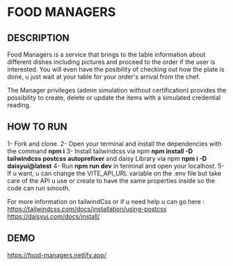 # FOOD MANAGERS

## DESCRIPTION

 Food Managers is a service that brings to the table information about different dishes including pictures and proceed to the order if the user is interested. You will even have the posibility of checking out how the plate is done, u just wait at your table for your order's arrival from the chef.

 The Manager privileges (admin simulation without certification) provides the possibility to create, delete or update the items with a simulated credential reading.


 ## HOW TO RUN

1- Fork and clone. 
2- Open your terminal and install the dependencies with the command **npm i**
3- Install tailwindcss via npm **npm install -D tailwindcss postcss autoprefixer** and daisy Library via npm **npm i -D daisyui@latest**
4- Run **npm run dev** in terminal and open your localhost.
5- If u want, u can change the VITE_API_URL variable on the .env file but take care of the API u use or create to have the same properties inside so the code can run smooth.


For more information on tailwindCss or if u need help u can go here :
https://tailwindcss.com/docs/installation/using-postcss
https://daisyui.com/docs/install/

## DEMO

https://food-managers.netlify.app/